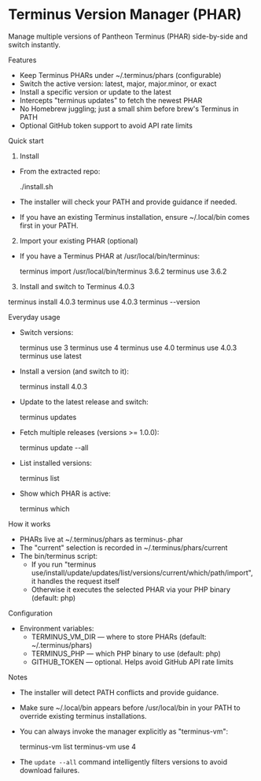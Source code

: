 # Terminus Version Manager (PHAR)

Manage multiple versions of Pantheon Terminus (PHAR) side-by-side and switch instantly.

Features
- Keep Terminus PHARs under ~/.terminus/phars (configurable)
- Switch the active version: latest, major, major.minor, or exact
- Install a specific version or update to the latest
- Intercepts "terminus updates" to fetch the newest PHAR
- No Homebrew juggling; just a small shim before brew's Terminus in PATH
- Optional GitHub token support to avoid API rate limits

Quick start
1) Install
- From the extracted repo:

  ./install.sh

- The installer will check your PATH and provide guidance if needed.
- If you have an existing Terminus installation, ensure ~/.local/bin comes first in your PATH.

2) Import your existing PHAR (optional)
- If you have a Terminus PHAR at /usr/local/bin/terminus:

  terminus import /usr/local/bin/terminus 3.6.2
  terminus use 3.6.2

3) Install and switch to Terminus 4.0.3

  terminus install 4.0.3
  terminus use 4.0.3
  terminus --version

Everyday usage
- Switch versions:

  terminus use 3
  terminus use 4
  terminus use 4.0
  terminus use 4.0.3
  terminus use latest

- Install a version (and switch to it):

  terminus install 4.0.3

- Update to the latest release and switch:

  terminus updates

- Fetch multiple releases (versions >= 1.0.0):

  terminus update --all

- List installed versions:

  terminus list

- Show which PHAR is active:

  terminus which

How it works
- PHARs live at ~/.terminus/phars as terminus-<version>.phar
- The "current" selection is recorded in ~/.terminus/phars/current
- The bin/terminus script:
  - If you run "terminus use/install/update/updates/list/versions/current/which/path/import", it handles the request itself
  - Otherwise it executes the selected PHAR via your PHP binary (default: php)

Configuration
- Environment variables:
  - TERMINUS_VM_DIR — where to store PHARs (default: ~/.terminus/phars)
  - TERMINUS_PHP — which PHP binary to use (default: php)
  - GITHUB_TOKEN — optional. Helps avoid GitHub API rate limits

Notes
- The installer will detect PATH conflicts and provide guidance.
- Make sure ~/.local/bin appears before /usr/local/bin in your PATH to override existing terminus installations.
- You can always invoke the manager explicitly as "terminus-vm":

  terminus-vm list
  terminus-vm use 4

- The `update --all` command intelligently filters versions to avoid download failures.


